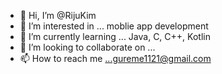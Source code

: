 - 👋 Hi, I’m @RijuKim
- 👀 I’m interested in ... moblie app development
- 🌱 I’m currently learning ... Java, C, C++, Kotlin
- 💞️ I’m looking to collaborate on ...
- 📫 How to reach me ...gureme1121@gmail.com

<!---
RijuKim/RijuKim is a ✨ special ✨ repository because its `README.md` (this file) appears on your GitHub profile.
You can click the Preview link to take a look at your changes.
--->
